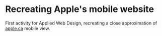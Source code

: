 # Recreating Apple's mobile website

First activity for Applied Web Design, recreating a close approximation of [apple.ca](apple.ca) mobile view.